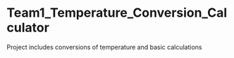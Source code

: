# Team1_Temperature_Conversion_Calculator
Project includes conversions of temperature and basic calculations 
